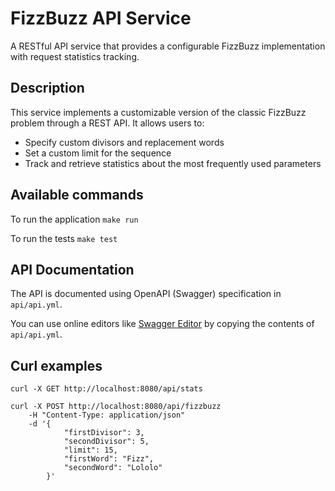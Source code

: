 # FizzBuzz API Service

A RESTful API service that provides a configurable FizzBuzz implementation with request statistics tracking.

## Description

This service implements a customizable version of the classic FizzBuzz problem through a REST API. It allows users to:
- Specify custom divisors and replacement words
- Set a custom limit for the sequence
- Track and retrieve statistics about the most frequently used parameters

## Available commands

To run the application `make run`

To run the tests `make test`

## API Documentation

The API is documented using OpenAPI (Swagger) specification in `api/api.yml`.

You can use online editors like [Swagger Editor](https://editor.swagger.io/) by copying the contents of `api/api.yml`.

## Curl examples

```
curl -X GET http://localhost:8080/api/stats

curl -X POST http://localhost:8080/api/fizzbuzz 
    -H "Content-Type: application/json" 
    -d '{    
            "firstDivisor": 3,
            "secondDivisor": 5,
            "limit": 15,
            "firstWord": "Fizz",
            "secondWord": "Lololo"
        }'
```